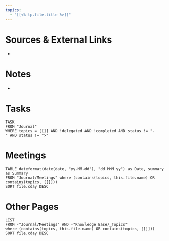 ```yaml
---
topics:
  - "[[<% tp.file.title %>]]"
---
```



# Sources & External Links

- 


# Notes

- 


# Tasks

```dataview  
TASK  
FROM "Journal"  
WHERE topics = [[]] AND !delegated AND !completed AND status != "-" AND status != ">"  
```


# Meetings

```dataview
TABLE dateformat(date(date, "yy-MM-dd"), "dd MMM yy") as Date, summary as Summary
FROM "Journal/Meetings" where (contains(topics, this.file.name) OR contains(topics, [[]]))
SORT file.cday DESC
```


# Other Pages

```dataview
LIST 
FROM -"Journal/Meetings" AND -"Knowledge Base/_Topics" 
where (contains(topics, this.file.name) OR contains(topics, [[]]))
SORT file.cday DESC
```
